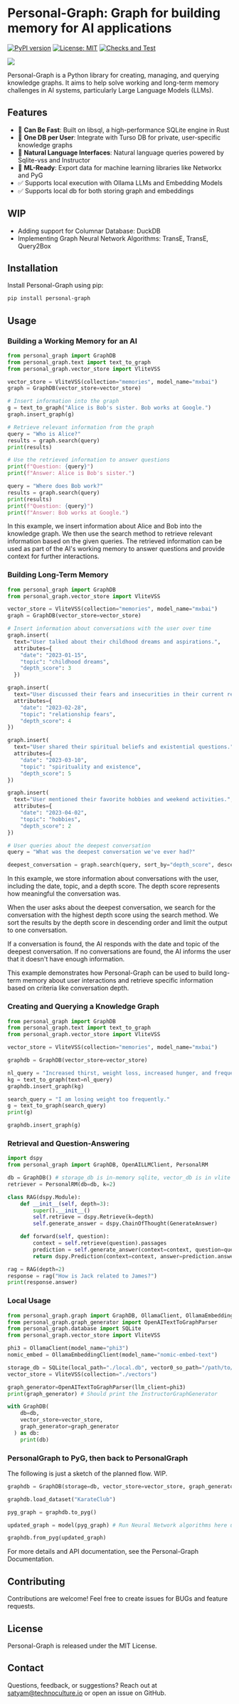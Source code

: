 # Personal-Graph: Graph for building memory for AI applications
[![PyPI version](https://badge.fury.io/py/personal-graph.svg)](https://badge.fury.io/py/personal-graph)
[![License: MIT](https://img.shields.io/badge/License-MIT-yellow.svg)](https://opensource.org/licenses/MIT)
[![Checks and Test](https://github.com/Technoculture/personal-graph/actions/workflows/personal-graph.yaml/badge.svg)](https://github.com/Technoculture/personal-graph/actions/workflows/personal-graph.yaml)


[![](https://dcbadge.limes.pink/api/server/https://discord.gg/YPJCBwy5M6)](https://discord.gg/YPJCBwy5M6)

Personal-Graph is a Python library for creating, managing, and querying knowledge graphs. It aims to help solve working and long-term memory challenges in AI systems, particularly Large Language Models (LLMs).

## Features
- 🚀 **Can Be Fast**: Built on libsql, a high-performance SQLite engine in Rust
- 👨 **One DB per User**: Integrate with Turso DB for private, user-specific knowledge graphs
- 💬 **Natural Language Interfaces**: Natural language queries powered by Sqlite-vss and Instructor
- 🤖 **ML-Ready**: Export data for machine learning libraries like Networkx and PyG
- ✅ Supports local execution with Ollama LLMs and Embedding Models
- ✅ Supports local db for both storing graph and embeddings

## WIP
- Adding support for Columnar Database: DuckDB
- Implementing Graph Neural Network Algorithms: TransE, TransE, Query2Box

## Installation

Install Personal-Graph using pip:
```sh
pip install personal-graph
```

## Usage

### Building a Working Memory for an AI

```python
from personal_graph import GraphDB
from personal_graph.text import text_to_graph
from personal_graph.vector_store import VliteVSS

vector_store = VliteVSS(collection="memories", model_name="mxbai")
graph = GraphDB(vector_store=vector_store)

# Insert information into the graph
g = text_to_graph("Alice is Bob's sister. Bob works at Google.")
graph.insert_graph(g)

# Retrieve relevant information from the graph
query = "Who is Alice?"
results = graph.search(query)
print(results)

# Use the retrieved information to answer questions
print(f"Question: {query}")
print(f"Answer: Alice is Bob's sister.")

query = "Where does Bob work?"
results = graph.search(query)
print(results)
print(f"Question: {query}")
print(f"Answer: Bob works at Google.")
```

In this example, we insert information about Alice and Bob into the knowledge graph. We then use the search method to retrieve relevant information based on the given queries. The retrieved information can be used as part of the AI's working memory to answer questions and provide context for further interactions.

### Building Long-Term Memory
```python
from personal_graph import GraphDB
from personal_graph.vector_store import VliteVSS

vector_store = VliteVSS(collection="memories", model_name="mxbai")
graph = GraphDB(vector_store=vector_store)

# Insert information about conversations with the user over time
graph.insert(
  text="User talked about their childhood dreams and aspirations.",
  attributes={
    "date": "2023-01-15",
    "topic": "childhood dreams",
    "depth_score": 3
  })

graph.insert(
  text="User discussed their fears and insecurities in their current relationship.",
  attributes={
    "date": "2023-02-28",
    "topic": "relationship fears",
    "depth_score": 4
})

graph.insert(
  text="User shared their spiritual beliefs and existential questions.",
  attributes={
    "date": "2023-03-10",
    "topic": "spirituality and existence",
    "depth_score": 5
})

graph.insert(
  text="User mentioned their favorite hobbies and weekend activities.",
  attributes={
    "date": "2023-04-02",
    "topic": "hobbies",
    "depth_score": 2
})

# User queries about the deepest conversation
query = "What was the deepest conversation we've ever had?"

deepest_conversation = graph.search(query, sort_by="depth_score", descending=True, limit=1)
```
In this example, we store information about conversations with the user, including the date, topic, and a depth score. The depth score represents how meaningful the conversation was.

When the user asks about the deepest conversation, we search for the conversation with the highest depth score using the search method. We sort the results by the depth score in descending order and limit the output to one conversation.

If a conversation is found, the AI responds with the date and topic of the deepest conversation. If no conversations are found, the AI informs the user that it doesn't have enough information.

This example demonstrates how Personal-Graph can be used to build long-term memory about user interactions and retrieve specific information based on criteria like conversation depth.

### Creating and Querying a Knowledge Graph
```py
from personal_graph import GraphDB
from personal_graph.text import text_to_graph
from personal_graph.vector_store import VliteVSS

vector_store = VliteVSS(collection="memories", model_name="mxbai")

graphdb = GraphDB(vector_store=vector_store)

nl_query = "Increased thirst, weight loss, increased hunger, and frequent urination are all symptoms of diabetes."
kg = text_to_graph(text=nl_query)
graphdb.insert_graph(kg)

search_query = "I am losing weight too frequently."
g = text_to_graph(search_query)
print(g)

graphdb.insert_graph(g)
```

### Retrieval and Question-Answering
```py
import dspy
from personal_graph import GraphDB, OpenAILLMClient, PersonalRM

db = GraphDB() # storage_db is in-memory sqlite, vector_db is in vlite
retriever = PersonalRM(db=db, k=2)

class RAG(dspy.Module):
    def __init__(self, depth=3):
        super().__init__()
        self.retrieve = dspy.Retrieve(k=depth)
        self.generate_answer = dspy.ChainOfThought(GenerateAnswer)

    def forward(self, question):
        context = self.retrieve(question).passages
        prediction = self.generate_answer(context=context, question=question)
        return dspy.Prediction(context=context, answer=prediction.answer)

rag = RAG(depth=2)
response = rag("How is Jack related to James?")
print(response.answer)
```

### Local Usage

```py
from personal_graph.graph import GraphDB, OllamaClient, OllamaEmbeddingClient
from personal_graph.graph_generator import OpenAITextToGraphParser
from personal_graph.database import SQLite
from personal_graph.vector_store import VliteVSS

phi3 = OllamaClient(model_name="phi3")
nomic_embed = OllamaEmbeddingClient(model_name="nomic-embed-text")

storage_db = SQLite(local_path="./local.db", vector0_so_path="/path/to/vector0/extension", vss0_so_path="/path/to/vss0/extension")
vector_store = VliteVSS(collection="./vectors")

graph_generator=OpenAITextToGraphParser(llm_client=phi3)
print(graph_generator) # Should print the InstructorGraphGenerator 

with GraphDB(
    db=db, 
    vector_store=vector_store, 
    graph_generator=graph_generator
  ) as db:
    print(db)
```

### PersonalGraph to PyG, then back to PersonalGraph
The following is just a sketch of the planned flow. WIP.

```py
graphdb = GraphDB(storage=db, vector_store=vector_store, graph_generator=graph_generator)

graphdb.load_dataset("KarateClub")

pyg_graph = graphdb.to_pyg()

updated_graph = model(pyg_graph) # Run Neural Network algorithms here using PyG

graphdb.from_pyg(updated_graph)
```

For more details and API documentation, see the Personal-Graph Documentation.

## Contributing
Contributions are welcome! Feel free to create issues for BUGs and feature requests.

## License
Personal-Graph is released under the MIT License.

## Contact
Questions, feedback, or suggestions? Reach out at satyam@technoculture.io or open an issue on GitHub.
